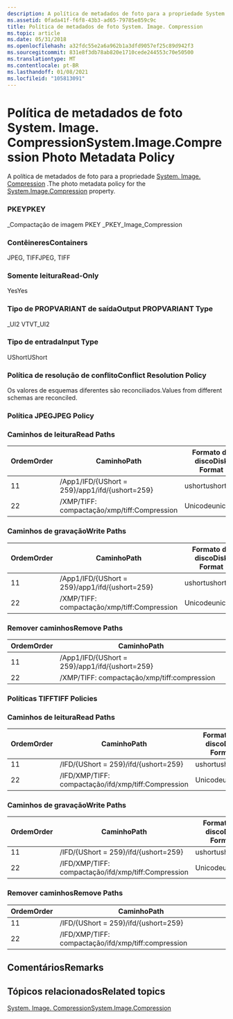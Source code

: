 ```yaml
---
description: A política de metadados de foto para a propriedade System. Image. Compression.
ms.assetid: 0fada41f-f6f8-43b3-ad65-79785e859c9c
title: Política de metadados de foto System. Image. Compression
ms.topic: article
ms.date: 05/31/2018
ms.openlocfilehash: a32fdc55e2a6a962b1a3dfd9057ef25c89d942f3
ms.sourcegitcommit: 831e8f3db78ab820e1710cede244553c70e50500
ms.translationtype: MT
ms.contentlocale: pt-BR
ms.lasthandoff: 01/08/2021
ms.locfileid: "105813091"
---
```

# <a name="systemimagecompression-photo-metadata-policy"></a><span data-ttu-id="3fbdd-103">Política de metadados de foto System. Image. Compression</span><span class="sxs-lookup"><span data-stu-id="3fbdd-103">System.Image.Compression Photo Metadata Policy</span></span>

<span data-ttu-id="3fbdd-104">A política de metadados de foto para a propriedade [System. Image. Compression](../properties/props-system-image-compression.md) .</span><span class="sxs-lookup"><span data-stu-id="3fbdd-104">The photo metadata policy for the [System.Image.Compression](../properties/props-system-image-compression.md) property.</span></span>

### <a name="pkey"></a><span data-ttu-id="3fbdd-105">PKEY</span><span class="sxs-lookup"><span data-stu-id="3fbdd-105">PKEY</span></span>

<span data-ttu-id="3fbdd-106">\_Compactação de imagem PKEY \_</span><span class="sxs-lookup"><span data-stu-id="3fbdd-106">PKEY\_Image\_Compression</span></span>

### <a name="containers"></a><span data-ttu-id="3fbdd-107">Contêineres</span><span class="sxs-lookup"><span data-stu-id="3fbdd-107">Containers</span></span>

<span data-ttu-id="3fbdd-108">JPEG, TIFF</span><span class="sxs-lookup"><span data-stu-id="3fbdd-108">JPEG, TIFF</span></span>

### <a name="read-only"></a><span data-ttu-id="3fbdd-109">Somente leitura</span><span class="sxs-lookup"><span data-stu-id="3fbdd-109">Read-Only</span></span>

<span data-ttu-id="3fbdd-110">Yes</span><span class="sxs-lookup"><span data-stu-id="3fbdd-110">Yes</span></span>

### <a name="output-propvariant-type"></a><span data-ttu-id="3fbdd-111">Tipo de PROPVARIANT de saída</span><span class="sxs-lookup"><span data-stu-id="3fbdd-111">Output PROPVARIANT Type</span></span>

<span data-ttu-id="3fbdd-112">\_UI2 VT</span><span class="sxs-lookup"><span data-stu-id="3fbdd-112">VT\_UI2</span></span>

### <a name="input-type"></a><span data-ttu-id="3fbdd-113">Tipo de entrada</span><span class="sxs-lookup"><span data-stu-id="3fbdd-113">Input Type</span></span>

<span data-ttu-id="3fbdd-114">UShort</span><span class="sxs-lookup"><span data-stu-id="3fbdd-114">UShort</span></span>

### <a name="conflict-resolution-policy"></a><span data-ttu-id="3fbdd-115">Política de resolução de conflito</span><span class="sxs-lookup"><span data-stu-id="3fbdd-115">Conflict Resolution Policy</span></span>

<span data-ttu-id="3fbdd-116">Os valores de esquemas diferentes são reconciliados.</span><span class="sxs-lookup"><span data-stu-id="3fbdd-116">Values from different schemas are reconciled.</span></span>

### <a name="jpeg-policy"></a><span data-ttu-id="3fbdd-117">Política JPEG</span><span class="sxs-lookup"><span data-stu-id="3fbdd-117">JPEG Policy</span></span>

### <a name="read-paths"></a><span data-ttu-id="3fbdd-118">Caminhos de leitura</span><span class="sxs-lookup"><span data-stu-id="3fbdd-118">Read Paths</span></span>



| <span data-ttu-id="3fbdd-119">Ordem</span><span class="sxs-lookup"><span data-stu-id="3fbdd-119">Order</span></span> | <span data-ttu-id="3fbdd-120">Caminho</span><span class="sxs-lookup"><span data-stu-id="3fbdd-120">Path</span></span>                   | <span data-ttu-id="3fbdd-121">Formato de disco</span><span class="sxs-lookup"><span data-stu-id="3fbdd-121">Disk Format</span></span> |
|-------|------------------------|-------------|
| <span data-ttu-id="3fbdd-122">1</span><span class="sxs-lookup"><span data-stu-id="3fbdd-122">1</span></span>     | <span data-ttu-id="3fbdd-123">/App1/IFD/{UShort = 259}</span><span class="sxs-lookup"><span data-stu-id="3fbdd-123">/app1/ifd/{ushort=259}</span></span> | <span data-ttu-id="3fbdd-124">ushort</span><span class="sxs-lookup"><span data-stu-id="3fbdd-124">ushort</span></span>      |
| <span data-ttu-id="3fbdd-125">2</span><span class="sxs-lookup"><span data-stu-id="3fbdd-125">2</span></span>     | <span data-ttu-id="3fbdd-126">/XMP/TIFF: compactação</span><span class="sxs-lookup"><span data-stu-id="3fbdd-126">/xmp/tiff:Compression</span></span>  | <span data-ttu-id="3fbdd-127">Unicode</span><span class="sxs-lookup"><span data-stu-id="3fbdd-127">unicode</span></span>     |



 

### <a name="write-paths"></a><span data-ttu-id="3fbdd-128">Caminhos de gravação</span><span class="sxs-lookup"><span data-stu-id="3fbdd-128">Write Paths</span></span>



| <span data-ttu-id="3fbdd-129">Ordem</span><span class="sxs-lookup"><span data-stu-id="3fbdd-129">Order</span></span> | <span data-ttu-id="3fbdd-130">Caminho</span><span class="sxs-lookup"><span data-stu-id="3fbdd-130">Path</span></span>                   | <span data-ttu-id="3fbdd-131">Formato de disco</span><span class="sxs-lookup"><span data-stu-id="3fbdd-131">Disk Format</span></span> |
|-------|------------------------|-------------|
| <span data-ttu-id="3fbdd-132">1</span><span class="sxs-lookup"><span data-stu-id="3fbdd-132">1</span></span>     | <span data-ttu-id="3fbdd-133">/App1/IFD/{UShort = 259}</span><span class="sxs-lookup"><span data-stu-id="3fbdd-133">/app1/ifd/{ushort=259}</span></span> | <span data-ttu-id="3fbdd-134">ushort</span><span class="sxs-lookup"><span data-stu-id="3fbdd-134">ushort</span></span>      |
| <span data-ttu-id="3fbdd-135">2</span><span class="sxs-lookup"><span data-stu-id="3fbdd-135">2</span></span>     | <span data-ttu-id="3fbdd-136">/XMP/TIFF: compactação</span><span class="sxs-lookup"><span data-stu-id="3fbdd-136">/xmp/tiff:Compression</span></span>  | <span data-ttu-id="3fbdd-137">Unicode</span><span class="sxs-lookup"><span data-stu-id="3fbdd-137">unicode</span></span>     |



 

### <a name="remove-paths"></a><span data-ttu-id="3fbdd-138">Remover caminhos</span><span class="sxs-lookup"><span data-stu-id="3fbdd-138">Remove Paths</span></span>



| <span data-ttu-id="3fbdd-139">Ordem</span><span class="sxs-lookup"><span data-stu-id="3fbdd-139">Order</span></span> | <span data-ttu-id="3fbdd-140">Caminho</span><span class="sxs-lookup"><span data-stu-id="3fbdd-140">Path</span></span>                   |
|-------|------------------------|
| <span data-ttu-id="3fbdd-141">1</span><span class="sxs-lookup"><span data-stu-id="3fbdd-141">1</span></span>     | <span data-ttu-id="3fbdd-142">/App1/IFD/{UShort = 259}</span><span class="sxs-lookup"><span data-stu-id="3fbdd-142">/app1/ifd/{ushort=259}</span></span> |
| <span data-ttu-id="3fbdd-143">2</span><span class="sxs-lookup"><span data-stu-id="3fbdd-143">2</span></span>     | <span data-ttu-id="3fbdd-144">/XMP/TIFF: compactação</span><span class="sxs-lookup"><span data-stu-id="3fbdd-144">/xmp/tiff:compression</span></span>  |



 

### <a name="tiff-policies"></a><span data-ttu-id="3fbdd-145">Políticas TIFF</span><span class="sxs-lookup"><span data-stu-id="3fbdd-145">TIFF Policies</span></span>

### <a name="read-paths"></a><span data-ttu-id="3fbdd-146">Caminhos de leitura</span><span class="sxs-lookup"><span data-stu-id="3fbdd-146">Read Paths</span></span>



| <span data-ttu-id="3fbdd-147">Ordem</span><span class="sxs-lookup"><span data-stu-id="3fbdd-147">Order</span></span> | <span data-ttu-id="3fbdd-148">Caminho</span><span class="sxs-lookup"><span data-stu-id="3fbdd-148">Path</span></span>                      | <span data-ttu-id="3fbdd-149">Formato de disco</span><span class="sxs-lookup"><span data-stu-id="3fbdd-149">Disk Format</span></span> |
|-------|---------------------------|-------------|
| <span data-ttu-id="3fbdd-150">1</span><span class="sxs-lookup"><span data-stu-id="3fbdd-150">1</span></span>     | <span data-ttu-id="3fbdd-151">/IFD/{UShort = 259}</span><span class="sxs-lookup"><span data-stu-id="3fbdd-151">/ifd/{ushort=259}</span></span>         | <span data-ttu-id="3fbdd-152">ushort</span><span class="sxs-lookup"><span data-stu-id="3fbdd-152">ushort</span></span>      |
| <span data-ttu-id="3fbdd-153">2</span><span class="sxs-lookup"><span data-stu-id="3fbdd-153">2</span></span>     | <span data-ttu-id="3fbdd-154">/IFD/XMP/TIFF: compactação</span><span class="sxs-lookup"><span data-stu-id="3fbdd-154">/ifd/xmp/tiff:Compression</span></span> | <span data-ttu-id="3fbdd-155">Unicode</span><span class="sxs-lookup"><span data-stu-id="3fbdd-155">unicode</span></span>     |



 

### <a name="write-paths"></a><span data-ttu-id="3fbdd-156">Caminhos de gravação</span><span class="sxs-lookup"><span data-stu-id="3fbdd-156">Write Paths</span></span>



| <span data-ttu-id="3fbdd-157">Ordem</span><span class="sxs-lookup"><span data-stu-id="3fbdd-157">Order</span></span> | <span data-ttu-id="3fbdd-158">Caminho</span><span class="sxs-lookup"><span data-stu-id="3fbdd-158">Path</span></span>                      | <span data-ttu-id="3fbdd-159">Formato de disco</span><span class="sxs-lookup"><span data-stu-id="3fbdd-159">Disk Format</span></span> |
|-------|---------------------------|-------------|
| <span data-ttu-id="3fbdd-160">1</span><span class="sxs-lookup"><span data-stu-id="3fbdd-160">1</span></span>     | <span data-ttu-id="3fbdd-161">/IFD/{UShort = 259}</span><span class="sxs-lookup"><span data-stu-id="3fbdd-161">/ifd/{ushort=259}</span></span>         | <span data-ttu-id="3fbdd-162">ushort</span><span class="sxs-lookup"><span data-stu-id="3fbdd-162">ushort</span></span>      |
| <span data-ttu-id="3fbdd-163">2</span><span class="sxs-lookup"><span data-stu-id="3fbdd-163">2</span></span>     | <span data-ttu-id="3fbdd-164">/IFD/XMP/TIFF: compactação</span><span class="sxs-lookup"><span data-stu-id="3fbdd-164">/ifd/xmp/tiff:Compression</span></span> | <span data-ttu-id="3fbdd-165">Unicode</span><span class="sxs-lookup"><span data-stu-id="3fbdd-165">unicode</span></span>     |



 

### <a name="remove-paths"></a><span data-ttu-id="3fbdd-166">Remover caminhos</span><span class="sxs-lookup"><span data-stu-id="3fbdd-166">Remove Paths</span></span>



| <span data-ttu-id="3fbdd-167">Ordem</span><span class="sxs-lookup"><span data-stu-id="3fbdd-167">Order</span></span> | <span data-ttu-id="3fbdd-168">Caminho</span><span class="sxs-lookup"><span data-stu-id="3fbdd-168">Path</span></span>                      |
|-------|---------------------------|
| <span data-ttu-id="3fbdd-169">1</span><span class="sxs-lookup"><span data-stu-id="3fbdd-169">1</span></span>     | <span data-ttu-id="3fbdd-170">/IFD/{UShort = 259}</span><span class="sxs-lookup"><span data-stu-id="3fbdd-170">/ifd/{ushort=259}</span></span>         |
| <span data-ttu-id="3fbdd-171">2</span><span class="sxs-lookup"><span data-stu-id="3fbdd-171">2</span></span>     | <span data-ttu-id="3fbdd-172">/IFD/XMP/TIFF: compactação</span><span class="sxs-lookup"><span data-stu-id="3fbdd-172">/ifd/xmp/tiff:compression</span></span> |



 

## <a name="remarks"></a><span data-ttu-id="3fbdd-173">Comentários</span><span class="sxs-lookup"><span data-stu-id="3fbdd-173">Remarks</span></span>

## <a name="related-topics"></a><span data-ttu-id="3fbdd-174">Tópicos relacionados</span><span class="sxs-lookup"><span data-stu-id="3fbdd-174">Related topics</span></span>

<dl> <dt>

[<span data-ttu-id="3fbdd-175">System. Image. Compression</span><span class="sxs-lookup"><span data-stu-id="3fbdd-175">System.Image.Compression</span></span>](../properties/props-system-image-compression.md)
</dt> </dl>

 

 
